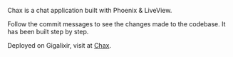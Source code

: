 Chax is a chat application built with Phoenix & LiveView.

Follow the commit messages to see the changes made to the codebase. It has been built step by step.

Deployed on Gigalixir, visit at [Chax](https://chax.shipmyapp.in).